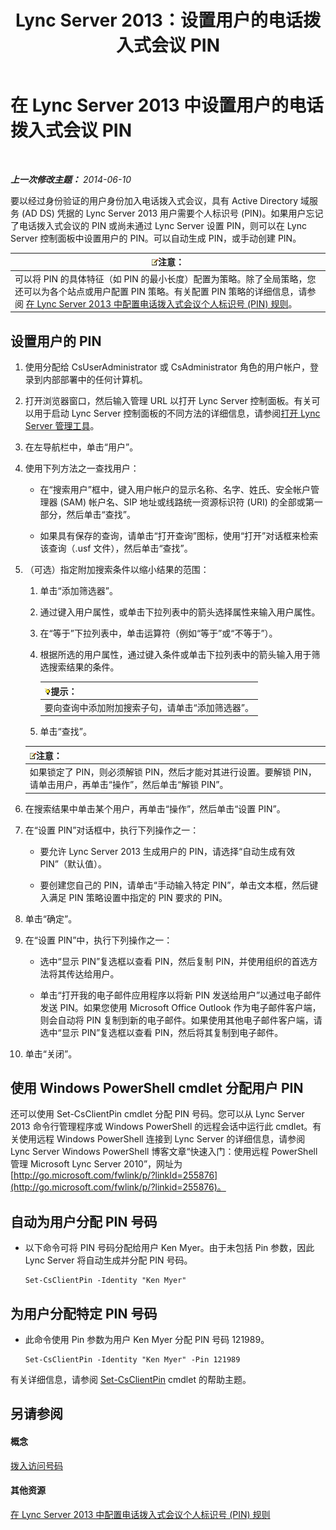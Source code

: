﻿---
title: Lync Server 2013：设置用户的电话拨入式会议 PIN
TOCTitle: 设置用户的电话拨入式会议 PIN
ms:assetid: 4252b5a5-4267-4513-b18e-0253a8d66f72
ms:mtpsurl: https://technet.microsoft.com/zh-cn/library/Gg520985(v=OCS.15)
ms:contentKeyID: 49312666
ms.date: 05/19/2016
mtps_version: v=OCS.15
ms.translationtype: HT
---

# 在 Lync Server 2013 中设置用户的电话拨入式会议 PIN

 

_**上一次修改主题：** 2014-06-10_

要以经过身份验证的用户身份加入电话拨入式会议，具有 Active Directory 域服务 (AD DS) 凭据的 Lync Server 2013 用户需要个人标识号 (PIN)。如果用户忘记了电话拨入式会议的 PIN 或尚未通过 Lync Server 设置 PIN，则可以在 Lync Server 控制面板中设置用户的 PIN。可以自动生成 PIN，或手动创建 PIN。

<table>
<thead>
<tr class="header">
<th><img src="images/Dn783119.note(OCS.15).gif" title="note" alt="note" />注意：</th>
</tr>
</thead>
<tbody>
<tr class="odd">
<td>可以将 PIN 的具体特征（如 PIN 的最小长度）配置为策略。除了全局策略，您还可以为各个站点或用户配置 PIN 策略。有关配置 PIN 策略的详细信息，请参阅 <a href="lync-server-2013-configure-dial-in-conferencing-personal-identification-number-pin-rules.md">在 Lync Server 2013 中配置电话拨入式会议个人标识号 (PIN) 规则</a>。</td>
</tr>
</tbody>
</table>


## 设置用户的 PIN

1.  使用分配给 CsUserAdministrator 或 CsAdministrator 角色的用户帐户，登录到内部部署中的任何计算机。

2.  打开浏览器窗口，然后输入管理 URL 以打开 Lync Server 控制面板。有关可以用于启动 Lync Server 控制面板的不同方法的详细信息，请参阅[打开 Lync Server 管理工具](lync-server-2013-open-lync-server-administrative-tools.md)。

3.  在左导航栏中，单击“用户”。

4.  使用下列方法之一查找用户：
    
      - 在“搜索用户”框中，键入用户帐户的显示名称、名字、姓氏、安全帐户管理器 (SAM) 帐户名、SIP 地址或线路统一资源标识符 (URI) 的全部或第一部分，然后单击“查找”。
    
      - 如果具有保存的查询，请单击“打开查询”图标，使用“打开”对话框来检索该查询（.usf 文件），然后单击“查找”。

5.  （可选）指定附加搜索条件以缩小结果的范围：
    
    1.  单击“添加筛选器”。
    
    2.  通过键入用户属性，或单击下拉列表中的箭头选择属性来输入用户属性。
    
    3.  在“等于”下拉列表中，单击运算符（例如“等于”或“不等于”）。
    
    4.  根据所选的用户属性，通过键入条件或单击下拉列表中的箭头输入用于筛选搜索结果的条件。
        
        <table>
        <thead>
        <tr class="header">
        <th><img src="images/Gg398094.tip(OCS.15).gif" title="tip" alt="tip" />提示：</th>
        </tr>
        </thead>
        <tbody>
        <tr class="odd">
        <td>要向查询中添加附加搜索子句，请单击“添加筛选器”。</td>
        </tr>
        </tbody>
        </table>
    
    5.  单击“查找”。
    
    <table>
    <thead>
    <tr class="header">
    <th><img src="images/Dn783119.note(OCS.15).gif" title="note" alt="note" />注意：</th>
    </tr>
    </thead>
    <tbody>
    <tr class="odd">
    <td>如果锁定了 PIN，则必须解锁 PIN，然后才能对其进行设置。要解锁 PIN，请单击用户，再单击“操作”，然后单击“解锁 PIN”。</td>
    </tr>
    </tbody>
    </table>


6.  在搜索结果中单击某个用户，再单击“操作”，然后单击“设置 PIN”。

7.  在“设置 PIN”对话框中，执行下列操作之一：
    
      - 要允许 Lync Server 2013 生成用户的 PIN，请选择“自动生成有效 PIN”（默认值）。
    
      - 要创建您自己的 PIN，请单击“手动输入特定 PIN”，单击文本框，然后键入满足 PIN 策略设置中指定的 PIN 要求的 PIN。

8.  单击“确定”。

9.  在“设置 PIN”中，执行下列操作之一：
    
      - 选中“显示 PIN”复选框以查看 PIN，然后复制 PIN，并使用组织的首选方法将其传达给用户。
    
      - 单击“打开我的电子邮件应用程序以将新 PIN 发送给用户”以通过电子邮件发送 PIN。如果您使用 Microsoft Office Outlook 作为电子邮件客户端，则会自动将 PIN 复制到新的电子邮件。如果使用其他电子邮件客户端，请选中“显示 PIN”复选框以查看 PIN，然后将其复制到电子邮件。

10. 单击“关闭”。

## 使用 Windows PowerShell cmdlet 分配用户 PIN

还可以使用 Set-CsClientPin cmdlet 分配 PIN 号码。您可以从 Lync Server 2013 命令行管理程序或 Windows PowerShell 的远程会话中运行此 cmdlet。有关使用远程 Windows PowerShell 连接到 Lync Server 的详细信息，请参阅 Lync Server Windows PowerShell 博客文章“快速入门：使用远程 PowerShell 管理 Microsoft Lync Server 2010”，网址为 [http://go.microsoft.com/fwlink/p/?linkId=255876](http://go.microsoft.com/fwlink/p/?linkid=255876)。

## 自动为用户分配 PIN 号码

  - 以下命令可将 PIN 号码分配给用户 Ken Myer。由于未包括 Pin 参数，因此 Lync Server 将自动生成并分配 PIN 号码。
    
        Set-CsClientPin -Identity "Ken Myer" 

## 为用户分配特定 PIN 号码

  - 此命令使用 Pin 参数为用户 Ken Myer 分配 PIN 号码 121989。
    
        Set-CsClientPin -Identity "Ken Myer" -Pin 121989

有关详细信息，请参阅 [Set-CsClientPin](set-csclientpin.md) cmdlet 的帮助主题。

## 另请参阅

#### 概念

[拨入访问号码](https://technet.microsoft.com/zh-cn/library/gg133674\(v=ocs.15\))  

#### 其他资源

[在 Lync Server 2013 中配置电话拨入式会议个人标识号 (PIN) 规则](lync-server-2013-configure-dial-in-conferencing-personal-identification-number-pin-rules.md)

